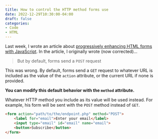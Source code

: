 ```yaml
---
title: How to control the HTTP method forms use
date: 2022-12-29T10:30:00-04:00
draft: false
categories:
- Code
- HTML
---
```


Last week, I wrote an article about [progressively enhancing HTML forms with JavaScript](/more-html-less-javascript/). In the article, I originally wrote (now corrected)...

> But by default, forms send a `POST` request

This was wrong. By default, forms send a `GET` request to whatever URL is included as the value of the `action` attribute, or the current URL if none is provided. 

**You can modify this default behavior with the `method` attribute.**

Whatever HTTP method you include as its value will be used instead. For example, his form will be sent with the `POST` method instead of `GET`.

```html
<form action="path/to/the/endpoint.php" method="POST">
	<label for="email">Enter your email</label>
	<input type="email" id="email" name="email">
	<button>Subscribe</button>
</form>
```